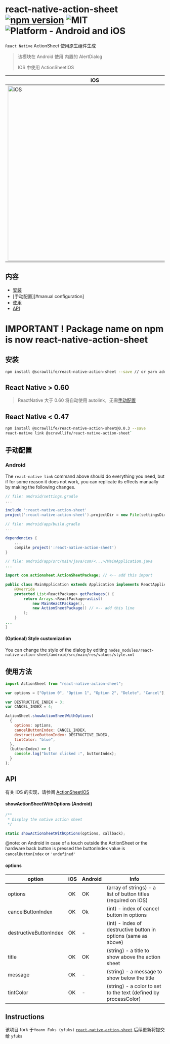 # react-native-action-sheet [![npm version](https://badge.fury.io/js/react-native-action-sheet.svg)](https://badge.fury.io/js/react-native-action-sheet) ![MIT](https://img.shields.io/dub/l/vibe-d.svg) ![Platform - Android and iOS](https://img.shields.io/badge/platform-Android%20%7C%20iOS-yellow.svg)

`React Native` ActionSheet 使用原生组件生成

> 该模块在 Android 使用 内置的 AlertDialog
>
> IOS 中使用 ActionSheetIOS

| iOS                                                               | Android                                                               |
| ----------------------------------------------------------------- | --------------------------------------------------------------------- |
| <img title="iOS" src="http://i.imgur.com/Y9n9jkb.png" height=550> | <img title="Android" src="http://i.imgur.com/oRXTG7g.png" height=550> |

## 内容

- [安装](#install)
- [手动配置][#manual configuration]
- [使用](#usage)
- [API](#methods)

# IMPORTANT ! Package name on npm is now react-native-action-sheet

## <span id="install">安装</span>

```bash
npm install @scrawllife/react-native-action-sheet --save // or yarn add react-native-action-sheet
```

## React Native > 0.60

> ReactNative 大于 0.60 将自动使用 autolink，无需[手动配置](#)

## React Native < 0.47

```bash
npm install @scrawllife/react-native-action-sheet@0.0.3 --save
react-native link @scrawllife/react-native-action-sheet`
```

## <span id="Manual Configuration">手动配置</span>

### Android

The `react-native link` command above should do everything you need, but if for some reason it does not work, you can replicate its effects manually by making the following changes.

```gradle
// file: android/settings.gradle
...

include ':react-native-action-sheet'
project(':react-native-action-sheet').projectDir = new File(settingsDir, '../node_modules/react-native-action-sheet/android')
```

```gradle
// file: android/app/build.gradle
...

dependencies {
    ...
    compile project(':react-native-action-sheet')
}
```

```java
// file: android/app/src/main/java/com/<...>/MainApplication.java
...

import com.actionsheet.ActionSheetPackage; // <-- add this import

public class MainApplication extends Application implements ReactApplication {
    @Override
    protected List<ReactPackage> getPackages() {
        return Arrays.<ReactPackage>asList(
            new MainReactPackage(),
            new ActionSheetPackage() // <-- add this line
        );
    }
...
}

```

#### (Optional) Style customization

You can change the style of the dialog by editing `nodes_modules/react-native-action-sheet/android/src/main/res/values/style.xml`

## <span id="usage">使用方法</span>

```javascript
import ActionSheet from "react-native-action-sheet";

var options = ["Option 0", "Option 1", "Option 2", "Delete", "Cancel"];

var DESTRUCTIVE_INDEX = 3;
var CANCEL_INDEX = 4;

ActionSheet.showActionSheetWithOptions(
  {
    options: options,
    cancelButtonIndex: CANCEL_INDEX,
    destructiveButtonIndex: DESTRUCTIVE_INDEX,
    tintColor: "blue",
  },
  (buttonIndex) => {
    console.log("button clicked :", buttonIndex);
  }
);
```

## <span id="methods">API</span>

有关 IOS 的实现，请参阅 [ActionSheetIOS](https://facebook.github.io/react-native/docs/actionsheetios.html)

#### showActionSheetWithOptions (Android)

```javascript
/**
 * Display the native action sheet
 */

static showActionSheetWithOptions(options, callback);
```

@note: on Android in case of a touch outside the ActionSheet or the hardware back button is pressed the buttonIndex value is `cancelButtonIndex` or `'undefined'`

#### options

| option                 | iOS | Android | Info                                                            |
| ---------------------- | --- | ------- | --------------------------------------------------------------- |
| options                | OK  | OK      | (array of strings) - a list of button titles (required on iOS)  |
| cancelButtonIndex      | OK  | Ok      | (int) - index of cancel button in options                       |
| destructiveButtonIndex | OK  | -       | (int) - index of destructive button in options (same as above)  |
| title                  | OK  | OK      | (string) - a title to show above the action sheet               |
| message                | OK  | -       | (string) - a message to show below the title                    |
| tintColor              | OK  | -       | (string) - a color to set to the text (defined by processColor) |

## Instructions

该项目 fork 于`Yoann Fuks (yfuks)`  [`react-native-action-sheet`](https://github.com/yfuks/react-native-action-sheet) 后续更新将提交给 `yfuks`
